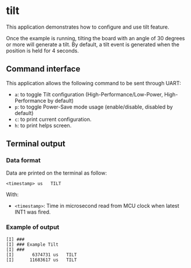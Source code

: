 # tilt

This application demonstrates how to configure and use tilt feature.

Once the example is running, tilting the board with an angle of 30 degrees or more will generate a tilt. By default, a tilt event is generated when the position is held for 4 seconds.

## Command interface

This application allows the following command to be sent through UART:
* `a`: to toggle Tilt configuration (High-Performance/Low-Power, High-Performance by default)
* `p`: to toggle Power-Save mode usage (enable/disable, disabled by default)
* `c`: to print current configuration.
* `h`: to print helps screen.

## Terminal output

### Data format

Data are printed on the terminal as follow:

```
<timestamp> us   TILT
```

With:
* `<timestamp>`: Time in microsecond read from MCU clock when latest INT1 was fired.

### Example of output

```
[I] ###
[I] ### Example Tilt
[I] ###
[I]       6374731 us   TILT
[I]      11683617 us   TILT
```

